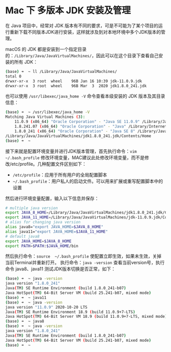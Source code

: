 # Mac 下 多版本 JDK 安装及管理

在 Java 项目中，经常对 JDK 版本有不同的要求，可是不可能为了某个项目的运行重新下载不同版本JDK进行安装，这样就涉及到对本地环境中多个JDK版本的管理。

macOS 的 JDK 都是安装到一个指定目录的：`/Library/Java/JavaVirtualMachines/`，因此可以在这个目录下查看自己安装的所有 JDK：

```bash
(base) ➜  ~ ll /Library/Java/JavaVirtualMachines/
total 0
drwxr-xr-x  3 root  wheel    96B Jan 16 10:39 jdk-11.0.9.jdk
drwxr-xr-x  3 root  wheel    96B Mar  3  2020 jdk1.8.0_241.jdk
```

也可以使用 `/usr/libexec/java_home -V` 命令查看本级安装的 JDK 版本及其目录信息：

```bash
(base) ➜  ~ /usr/libexec/java_home -V
Matching Java Virtual Machines (3):
    11.0.9 (x86_64) "Oracle Corporation" - "Java SE 11.0.9" /Library/Java/JavaVirtualMachines/jdk-11.0.9.jdk/Contents/Home
    1.8.241.07 (x86_64) "Oracle Corporation" - "Java" /Library/Internet Plug-Ins/JavaAppletPlugin.plugin/Contents/Home
    1.8.0_241 (x86_64) "Oracle Corporation" - "Java SE 8" /Library/Java/JavaVirtualMachines/jdk1.8.0_241.jdk/Contents/Home
/Library/Java/JavaVirtualMachines/jdk1.8.0_241.jdk/Contents/Home
(base) ➜  ~
```

接下来就是配置环境变量并进行JDK版本管理，首先执行命令：`vim ~/.bash_profile` 修改环境变量，MAC建议此处修改环境变量，而不是修改/etc/profile。几种配置文件区别如下：

- `/etc/profile`：应用于所有用户的全局配置脚本
- `~/.bash_profile`：用户私人的启动文件。可以用来扩展或重写配置脚本中的设置

然后进行环境变量配置，输入以下信息并保存：

```bash
# multiple java version
export JAVA_8_HOME=/Library/Java/JavaVirtualMachines/jdk1.8.0_241.jdk/Contents/Home
export JAVA_11_HOME=/Library/Java/JavaVirtualMachines/jdk-11.0.9.jdk/Contents/Home
# alias for changing java version
alias java8="export JAVA_HOME=$JAVA_8_HOME"
alias java11="export JAVA_HOME=$JAVA_11_HOME"
# default java8
export JAVA_HOME=$JAVA_8_HOME
export PATH=$PATH:$JAVA_HOME/bin
```

然后执行命令：`source  ~/.bash_profile` 使配置立即生效，如果未生效，关掉当前Terminal并重新打开。
执行命令：`java -version` 查看当前version号，执行命令 java8、java11 测试JDK版本切换是否正常，如下：

```bash
(base) ➜  ~ java -version
java version "1.8.0_241"
Java(TM) SE Runtime Environment (build 1.8.0_241-b07)
Java HotSpot(TM) 64-Bit Server VM (build 25.241-b07, mixed mode)
(base) ➜  ~ java11
(base) ➜  ~ java -version
java version "11.0.9" 2020-10-20 LTS
Java(TM) SE Runtime Environment 18.9 (build 11.0.9+7-LTS)
Java HotSpot(TM) 64-Bit Server VM 18.9 (build 11.0.9+7-LTS, mixed mode)
(base) ➜  ~ java8
(base) ➜  ~ java -version
java version "1.8.0_241"
Java(TM) SE Runtime Environment (build 1.8.0_241-b07)
Java HotSpot(TM) 64-Bit Server VM (build 25.241-b07, mixed mode)
(base) ➜  ~
```
